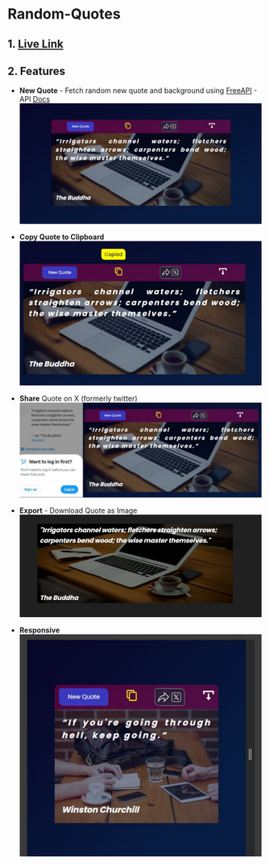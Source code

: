 # Random-Quotes

## 1. [Live Link](https://random-quotes-vert.vercel.app/)

## 2. Features
- **New Quote** - Fetch random new quote and background using [FreeAPI](https://api.freeapi.app/api/v1/public/quotes/quote/random) - API [Docs](https://freeapi.hashnode.space/api-guide/apireference/getARandomQuote)
    ![new quote](https://github.com/GitProjProgress/POW/blob/main/random-quotes/new.JPG?raw=true)

- **Copy Quote to Clipboard**
    ![copy quote](https://github.com/GitProjProgress/POW/blob/main/random-quotes/copy.JPG?raw=true)

- **Share** Quote on X (formerly twitter)
    ![share quote](https://github.com/GitProjProgress/POW/blob/main/random-quotes/share.JPG?raw=true)

- **Export** - Download Quote as Image
    ![downloaded image](https://github.com/GitProjProgress/POW/blob/main/random-quotes/download.JPG?raw=true)
    
- **Responsive**
    ![Responsive image](https://github.com/GitProjProgress/POW/blob/main/random-quotes/responsive.JPG?raw=true)
